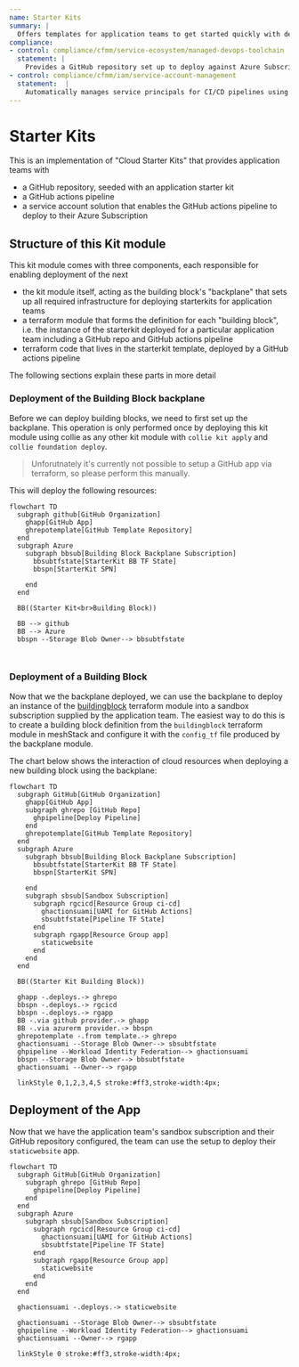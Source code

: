 ```yaml
---
name: Starter Kits
summary: |
  Offers templates for application teams to get started quickly with deploying their applications on the cloud while following best practices.
compliance:
- control: compliance/cfmm/service-ecosystem/managed-devops-toolchain
  statement: |
    Provides a GitHub repository set up to deploy against Azure Subscriptions using Workload Identity Federation.
- control: compliance/cfmm/iam/service-account-management
  statement:  |
    Automatically manages service principals for CI/CD pipelines using Workload Identity Federation.
---
```


# Starter Kits

This is an implementation of "Cloud Starter Kits" that provides application teams with

- a GitHub repository, seeded with an application starter kit
- a GitHub actions pipeline
- a service account solution that enables the GitHub actions pipeline to deploy to their Azure Subscription

## Structure of this Kit module

This kit module comes with three components, each responsible for enabling deployment of the next 

- the kit module itself, acting as the building block's "backplane" that sets up all required infrastructure for deploying starterkits for application teams
- a terraform module that forms the definition for each "building block", i.e. the instance of the starterkit deployed for a particular application team including a GitHub repo and GitHub actions pipeline
- terraform code that lives in the starterkit template, deployed by a GitHub actions pipeline

The following sections explain these parts in more detail

### Deployment of the Building Block backplane

Before we can deploy building blocks, we need to first set up the backplane. This operation is only performed once by deploying this kit module using collie as any other kit module with `collie kit apply` and `collie foundation deploy`.

> Unforutnately it's currently not possible to setup a GitHub app via terraform, so please perform this manually.

This will deploy the following resources:

```mermaid
flowchart TD
  subgraph github[GitHub Organization]
    ghapp[GitHub App]
    ghrepotemplate[GitHub Template Repository]
  end
  subgraph Azure
    subgraph bbsub[Building Block Backplane Subscription]
      bbsubtfstate[StarterKit BB TF State]
      bbspn[StarterKit SPN]

    end
  end
      
  BB((Starter Kit<br>Building Block))

  BB --> github
  BB --> Azure
  bbspn --Storage Blob Owner--> bbsubtfstate
  
  
```

### Deployment of a Building Block

Now that we the backplane deployed, we can use the backplane to deploy an instance of the [buildingblock](./buildingblock/) terraform module into a sandbox subscription supplied by the application team. 
The easiest way to do this is to create a building block definition from the `buildingblock` terraform module in meshStack and configure it with the `config_tf` file produced by the backplane module.

The chart below shows the interaction of cloud resources when deploying a new building block using the backplane:

```mermaid
flowchart TD
  subgraph GitHub[GitHub Organization]
    ghapp[GitHub App]
    subgraph ghrepo [GitHub Repo]
      ghpipeline[Deploy Pipeline]
    end
    ghrepotemplate[GitHub Template Repository]
  end
  subgraph Azure
    subgraph bbsub[Building Block Backplane Subscription]
      bbsubtfstate[StarterKit BB TF State]
      bbspn[StarterKit SPN]

    end
    subgraph sbsub[Sandbox Subscription]
      subgraph rgcicd[Resource Group ci-cd]
        ghactionsuami[UAMI for GitHub Actions]
        sbsubtfstate[Pipeline TF State]
      end
      subgraph rgapp[Resource Group app]
        staticwebsite
      end
    end
  end
      
  BB((Starter Kit Building Block))

  ghapp -.deploys.-> ghrepo
  bbspn -.deploys.-> rgcicd
  bbspn -.deploys.-> rgapp
  BB -.via github provider.-> ghapp
  BB -.via azurerm provider.-> bbspn
  ghrepotemplate -.from template.-> ghrepo
  ghactionsuami --Storage Blob Owner--> sbsubtfstate
  ghpipeline --Workload Identity Federation--> ghactionsuami 
  bbspn --Storage Blob Owner--> bbsubtfstate
  ghactionsuami --Owner--> rgapp
  
  linkStyle 0,1,2,3,4,5 stroke:#ff3,stroke-width:4px;
```

## Deployment of the App

Now that we have the application team's sandbox subscription and their GitHub repository configured, the team can use the setup to deploy their `staticwebsite` app.

```mermaid
flowchart TD
  subgraph GitHub[GitHub Organization]
    subgraph ghrepo [GitHub Repo]
      ghpipeline[Deploy Pipeline]
    end
  end
  subgraph Azure
    subgraph sbsub[Sandbox Subscription]
      subgraph rgcicd[Resource Group ci-cd]
        ghactionsuami[UAMI for GitHub Actions]
        sbsubtfstate[Pipeline TF State]
      end
      subgraph rgapp[Resource Group app]
        staticwebsite
      end
    end
  end
      
  ghactionsuami -.deploys.-> staticwebsite
  
  ghactionsuami --Storage Blob Owner--> sbsubtfstate
  ghpipeline --Workload Identity Federation--> ghactionsuami 
  ghactionsuami --Owner--> rgapp
  
  linkStyle 0 stroke:#ff3,stroke-width:4px;

```